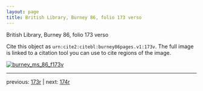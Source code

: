 ```yaml
---
layout: page
title: British Library, Burney 86, folio 173 verso
---
```


British Library, Burney 86, folio 173 verso

Cite this object as `urn:cite2:citebl:burney86pages.v1:173v`.  The full image is linked to a citation tool you can use to cite regions of the image.

[![burney_ms_86_f173v](http://www.homermultitext.org/iipsrv?IIIF=/project/homer/pyramidal/deepzoom/citebl/burney86imgs/v1/burney_ms_86_f173v.tif/full/800,/0/default.jpg)](http://www.homermultitext.org/ict2/?urn=urn:cite2:citebl:burney86imgs.v1:burney_ms_86_f173v) 

---

previous:  [173r](../173r/) | next: [174r](../174r/)